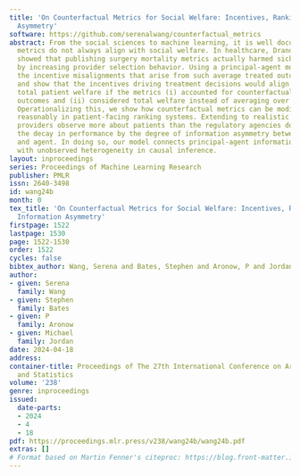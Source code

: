```yaml
---
title: 'On Counterfactual Metrics for Social Welfare: Incentives, Ranking, and Information
  Asymmetry'
software: https://github.com/serenalwang/counterfactual_metrics
abstract: From the social sciences to machine learning, it is well documented that
  metrics do not always align with social welfare. In healthcare, Dranove et al. (2003)
  showed that publishing surgery mortality metrics actually harmed sicker patients
  by increasing provider selection behavior. Using a principal-agent model, we analyze
  the incentive misalignments that arise from such average treated outcome metrics,
  and show that the incentives driving treatment decisions would align with maximizing
  total patient welfare if the metrics (i) accounted for counterfactual untreated
  outcomes and (ii) considered total welfare instead of averaging over treated patients.
  Operationalizing this, we show how counterfactual metrics can be modified to behave
  reasonably in patient-facing ranking systems. Extending to realistic settings when
  providers observe more about patients than the regulatory agencies do, we bound
  the decay in performance by the degree of information asymmetry between principal
  and agent. In doing so, our model connects principal-agent information asymmetry
  with unobserved heterogeneity in causal inference.
layout: inproceedings
series: Proceedings of Machine Learning Research
publisher: PMLR
issn: 2640-3498
id: wang24b
month: 0
tex_title: 'On Counterfactual Metrics for Social Welfare: Incentives, Ranking, and
  Information Asymmetry'
firstpage: 1522
lastpage: 1530
page: 1522-1530
order: 1522
cycles: false
bibtex_author: Wang, Serena and Bates, Stephen and Aronow, P and Jordan, Michael
author:
- given: Serena
  family: Wang
- given: Stephen
  family: Bates
- given: P
  family: Aronow
- given: Michael
  family: Jordan
date: 2024-04-18
address:
container-title: Proceedings of The 27th International Conference on Artificial Intelligence
  and Statistics
volume: '238'
genre: inproceedings
issued:
  date-parts:
  - 2024
  - 4
  - 18
pdf: https://proceedings.mlr.press/v238/wang24b/wang24b.pdf
extras: []
# Format based on Martin Fenner's citeproc: https://blog.front-matter.io/posts/citeproc-yaml-for-bibliographies/
---
```

